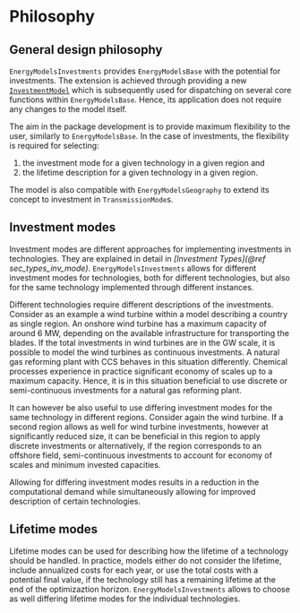 # Philosophy

## General design philosophy

`EnergyModelsInvestments` provides `EnergyModelsBase` with the potential for investments.
The extension is achieved through providing a new [`InvestmentModel`](@ref) which is subsequently used for dispatching on several core functions within `EnergyModelsBase`.
Hence, its application does not require any changes to the model itself.

The aim in the package development is to provide maximum flexibility to the user, similarly to `EnergyModelsBase`.
In the case of investments, the flexibility is required for selecting:

1. the investment mode for a given technology in a given region and
2. the lifetime description for a given technology in a given region.

The model is also compatible with `EnergyModelsGeography` to extend its concept to investment in `TransmissionMode`s.

## Investment modes

Investment modes are different approaches for implementing investments in technologies.
They are explained in detail in *[Investment Types](@ref sec_types_inv_mode)*.
`EnergyModelsInvestments` allows for different investment modes for technologies, both for different technologies, but also for the same technology implemented through different instances.

Different technologies require different descriptions of the investments.
Consider as an example a wind turbine within a model describing a country as single region.
An onshore wind turbine has a maximum capacity of around 6 MW, depending on the available infrastructure for transporting the blades.
If the total investments in wind turbines are in the GW scale, it is possible to model the wind turbines as continuous investments.
A natural gas reforming plant with CCS behaves in this situation differently.
Chemical processes experience in practice significant economy of scales up to a maximum capacity.
Hence, it is in this situation beneficial to use discrete or semi-continuous investments for a natural gas reforming plant.

It can however be also useful to use differing investment modes for the same technology in different regions.
Consider again the wind turbine.
If a second region allows as well for wind turbine investments, however at significantly reduced size, it can be beneficial in this region to apply discrete investments or alternatively, if the region corresponds to an offshore field, semi-continuous investments to account for economy of scales and minimum invested capacities.

Allowing for differing investment modes results in a reduction in the computational demand while simultaneously allowing for improved description of certain technologies.

## Lifetime modes

Lifetime modes can be used for describing how the lifetime of a technology should be handled.
In practice, models either do not consider the lifetime, include annualized costs for each year, or use the total costs with a potential final value, if the technology still has a remaining lifetime at the end of the optimizaztion horizon.
`EnergyModelsInvestments` allows to choose as well differing lifetime modes for the individual technologies.
